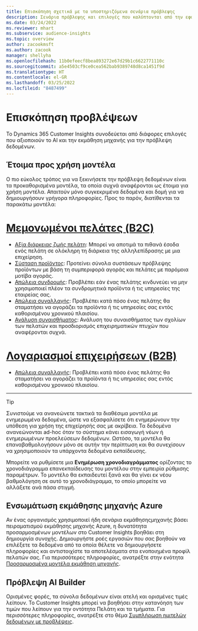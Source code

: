 ```yaml
---
title: Επισκόπηση σχετικά με τα υποστηριζόμενα σενάρια πρόβλεψης
description: Σενάρια πρόβλεψης και επιλογές που καλύπτονται από την εφαρμογή Dynamics 365 Customer Insights.
ms.date: 03/24/2022
ms.reviewer: mhart
ms.subservice: audience-insights
ms.topic: overview
author: zacookmsft
ms.author: zacook
manager: shellyha
ms.openlocfilehash: 11b0efeecf8bea893272e67d29b1c6622771110c
ms.sourcegitcommit: a5e4503cf9ce0cea562bab9389748d8ca1451f9d
ms.translationtype: HT
ms.contentlocale: el-GR
ms.lasthandoff: 03/25/2022
ms.locfileid: "8487499"
---
```

# <a name="predictions-overview"></a>Επισκόπηση προβλέψεων

Το Dynamics 365 Customer Insights συνοδεύεται από διάφορες επιλογές που αξιοποιούν το AI και την εκμάθηση μηχανής για την πρόβλεψη δεδομένων. 

## <a name="out-of-box-models"></a>Έτοιμα προς χρήση μοντέλα

Ο πιο εύκολος τρόπος για να ξεκινήσετε την πρόβλεψη δεδομένων είναι τα προκαθορισμένα μοντέλα, τα οποία συχνά αναφέρονται ως έτοιμα για χρήση μοντέλα. Απαιτούν μόνο συγκεκριμένα δεδομένα και δομή για να δημιουργήσουν γρήγορα πληροφορίες. Προς το παρόν, διατίθενται τα παρακάτω μοντέλα: 

# <a name="individual-consumers-b-to-c"></a>[Μεμονωμένοι πελάτες (B2C)](#tab/b2c)

- [Αξία διάρκειας ζωής πελάτη](predict-customer-lifetime-value.md): Μπορεί να αποτιμά τα πιθανά έσοδα ενός πελάτη σε ολόκληρη τη διάρκεια της αλληλεπίδρασης με μια επιχείρηση.
- [Σύσταση προϊόντος](predict-product-recommendation.md): Προτείνει σύνολα συστάσεων πρόβλεψης προϊόντων με βάση τη συμπεριφορά αγοράς και πελάτες με παρόμοια μοτίβα αγοράς.
- [Απώλεια συνδρομής](predict-subscription-churn.md): Προβλέπει εάν ένας πελάτης κινδυνεύει να μην χρησιμοποιεί πλέον τα συνδρομητικά προϊόντα ή τις υπηρεσίες της εταιρείας σας.
- [Απώλεια συναλλαγής](predict-transactional-churn.md): Προβλέπει κατά πόσο ένας πελάτης θα σταματήσει να αγοράζει τα προϊόντα ή τις υπηρεσίες σας εντός καθορισμένου χρονικού πλαισίου.
- [Ανάλυση συναισθήματος](sentiment-analysis.md): Ανάλυση του συναισθήματος των σχολίων των πελατών και προσδιορισμός επιχειρηματικών πτυχών που αναφέρονται συχνά.

# <a name="business-accounts-b-to-b"></a>[Λογαριασμοί επιχειρήσεων (B2B)](#tab/b2b)

- [Απώλεια συναλλαγής](predict-transactional-churn.md): Προβλέπει κατά πόσο ένας πελάτης θα σταματήσει να αγοράζει τα προϊόντα ή τις υπηρεσίες σας εντός καθορισμένου χρονικού πλαισίου.

---

> [!TIP]
> Συνιστούμε να ανανεώνετε τακτικά τα διαθέσιμα μοντέλα με ενημερωμένα δεδομένα, ώστε να εξασφαλίσετε ότι ενημερώνουν την υπόθεση για χρήση της επιχείρησής σας με ακρίβεια. Τα δεδομένα ανανεώνονται ad-hoc όταν το σύστημα κάνει εισαγωγή νέων ή ενημερωμένων προελεύσεων δεδομένων. Ωστόσο, τα μοντέλα θα επαναβαθμολογήσουν μόνο σε αυτήν την περίπτωση και θα συνεχίσουν να χρησιμοποιούν τα υπάρχοντα δεδομένα εκπαίδευσης.
> 
> Μπορείτε να ρυθμίσετε μια **Ενημέρωση χρονοδιαγράμματος** ορίζοντας το χρονοδιάγραμμα επανεκπαίδευσης του μοντέλου στην εμπειρία ρύθμισης παραμέτρων. Το μοντέλο θα εκπαιδευτεί ξανά και θα γίνει εκ νέου βαθμολόγηση σε αυτό το χρονοδιάγραμμα, το οποίο μπορείτε να αλλάξετε ανά πάσα στιγμή.


## <a name="azure-machine-learning-integration"></a>Ενσωμάτωση εκμάθησης μηχανής Azure

Αν ένας οργανισμός χρησιμοποιεί ήδη σενάρια εκμάθησηςμηχανής βάσει πειραματισμού εκμάθησης μηχανής Azure, η δυνατότητα προσαρμοσμένων μοντέλων στο Customer Insights βοηθάει στη δημιουργία συνοχής. Δημιουργήστε ροές εργασιών που σας βοηθούν να επιλέξετε τα δεδομένα από τα οποία θέλετε να δημιουργήσετε πληροφορίες και αντιστοιχίστε τα αποτελέσματα στα ενοποιημένα προφίλ πελατών σας. Για περισσότερες πληροφορίες, ανατρέξτε στην ενότητα [Προσαρμοσμένα μοντέλα εκμάθηση μηχανής](custom-models.md).

## <a name="ai-builder-prediction"></a>Πρόβλεψη AI Builder

Ορισμένες φορές, τα σύνολα δεδομένων είναι ατελή και ορισμένες τιμές λείπουν. Το Customer Insights μπορεί να βοηθήσει στην κατανόηση των τιμών που λείπουν για την οντότητα Πελάτη και τα τμήματα. Για περισσότερες πληροφορίες, ανατρέξτε στο θέμα [Συμπλήρωση ημιτελών δεδομένων με προβλέψεις](predictions.md).
